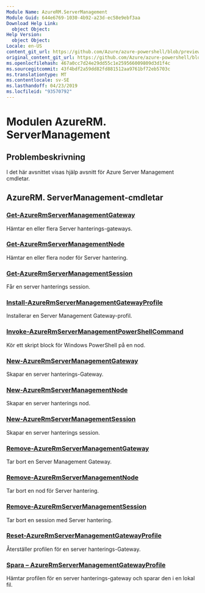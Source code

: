 ```yaml
---
Module Name: AzureRM.ServerManagement
Module Guid: 644e6769-1030-4b92-a23d-ec58e9ebf3aa
Download Help Link:
  object Object: 
Help Version:
  object Object: 
Locale: en-US
content_git_url: https://github.com/Azure/azure-powershell/blob/preview/src/ResourceManager/ServerManagement/Commands.ServerManagement/help/AzureRM.ServerManagement.md
original_content_git_url: https://github.com/Azure/azure-powershell/blob/preview/src/ResourceManager/ServerManagement/Commands.ServerManagement/help/AzureRM.ServerManagement.md
ms.openlocfilehash: 467a0cc7d24e29dd55c1e259566009809d3d1f4c
ms.sourcegitcommit: 43f4bdf2a59dd82fd881512aa9761bf72eb5703c
ms.translationtype: MT
ms.contentlocale: sv-SE
ms.lasthandoff: 04/23/2019
ms.locfileid: "93570792"
---
```

# Modulen AzureRM. ServerManagement
## Problembeskrivning
I det här avsnittet visas hjälp avsnitt för Azure Server Management cmdletar.

## AzureRM. ServerManagement-cmdletar
### [Get-AzureRmServerManagementGateway](Get-AzureRmServerManagementGateway.md)
Hämtar en eller flera Server hanterings-gateways.

### [Get-AzureRmServerManagementNode](Get-AzureRmServerManagementNode.md)
Hämtar en eller flera noder för Server hantering.

### [Get-AzureRmServerManagementSession](Get-AzureRmServerManagementSession.md)
Får en server hanterings session.

### [Install-AzureRmServerManagementGatewayProfile](Install-AzureRmServerManagementGatewayProfile.md)
Installerar en Server Management Gateway-profil.

### [Invoke-AzureRmServerManagementPowerShellCommand](Invoke-AzureRmServerManagementPowerShellCommand.md)
Kör ett skript block för Windows PowerShell på en nod.

### [New-AzureRmServerManagementGateway](New-AzureRmServerManagementGateway.md)
Skapar en server hanterings-Gateway.

### [New-AzureRmServerManagementNode](New-AzureRmServerManagementNode.md)
Skapar en server hanterings nod.

### [New-AzureRmServerManagementSession](New-AzureRmServerManagementSession.md)
Skapar en server hanterings session.

### [Remove-AzureRmServerManagementGateway](Remove-AzureRmServerManagementGateway.md)
Tar bort en Server Management Gateway.

### [Remove-AzureRmServerManagementNode](Remove-AzureRmServerManagementNode.md)
Tar bort en nod för Server hantering.

### [Remove-AzureRmServerManagementSession](Remove-AzureRmServerManagementSession.md)
Tar bort en session med Server hantering.

### [Reset-AzureRmServerManagementGatewayProfile](Reset-AzureRmServerManagementGatewayProfile.md)
Återställer profilen för en server hanterings-Gateway.

### [Spara – AzureRmServerManagementGatewayProfile](Save-AzureRmServerManagementGatewayProfile.md)
Hämtar profilen för en server hanterings-gateway och sparar den i en lokal fil.

